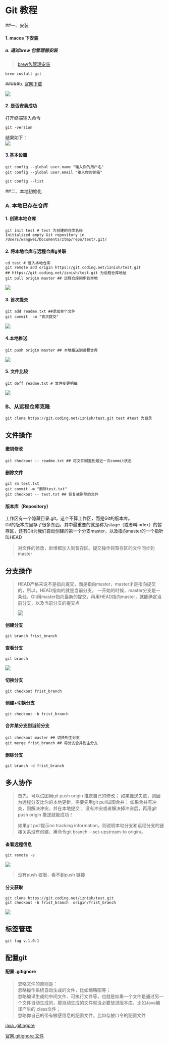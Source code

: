# Git 教程
##一、安装
#### 1. macos 下安装  
##### a. 通过brew 包管理器安装  

> [brew包管理安装](../os/macos.md)

```shell
brew install git
```
#####b.  [官网下载](https://git-scm.com/downloads)   

![](../resources/git/Jietu20180714-085751@2x.jpg)
#### 2. 是否安装成功  
打开终端输入命令  
```shell
git -version
```
结果如下：  
![](../resources/git/Jietu20180714-090053@2x.jpg)  

#### 3.基本设置  
```shell
git config --global user.name "输入你的用户名"  
git config --global user.email "输入你的邮箱"
```
```shell
git config --list
```
##二、本地初始化 
### A. 本地已存在仓库
#### 1. 创建本地仓库
```
git init test # test 为创建的仓库名称  
Initialized empty Git repository in /Users/wangwei/Documents/ztmp/repo/test/.git/
```
#### 2. 将本地仓库与远程仓库g关联
```shell
cd test # 进入本地仓库
git remote add origin https://git.coding.net/iznish/test.git
## https://git.coding.net/iznish/test.git 为远程仓库地址
git pull origin master ## 远程仓库同步到本地
```
![](../resources/git/Jietu20180714-094041.jpg)  
#### 3. 首次提交
```shell
git add readme.txt ##添加单个文件
git commit  -m "首次提交"
```
![](../resources/git/Jietu20180714-094512.jpg) 
#### 4.本地推送
```shell
git push origin master ## 本地推送到远程仓库
```
![](../resources/git/Jietu20180714-094747.jpg) 
#### 5. 文件比较 
```shell
git deff readme.txt # 文件变更明细
```
![](../resources/git/Jietu20180714-095216.jpg) 
### B、从远程仓库克隆
```shell
git clone https://git.coding.net/iznish/test.git test #test 为目录
```
## 文件操作
#### 撤销修改

```shell
git checkout -- readme.txt ## 将文件回退到最近一次commit状态
```
#### 删除文件

```shell
git rm test.txt
git commit -m "删除test.txt"
git checkout -- text.txt ## 恢复被删除的文件
```

#### 版本库（Repository）

工作区有一个隐藏目录.git，这个不算工作区，而是Git的版本库。  
Git的版本库里存了很多东西，其中最重要的就是称为stage（或者叫index）的暂存区，还有Git为我们自动创建的第一个分支master，以及指向master的一个指针叫HEAD  
> 对文件的修改，新增都加入到暂存区。提交操作将暂存区的文件同步到master

## 分支操作
>HEAD严格来说不是指向提交，而是指向master，master才是指向提交的，所以，HEAD指向的就是当前分支。
>一开始的时候，master分支是一条线，Git用master指向最新的提交，再用HEAD指向master，就能确定当前分支，以及当前分支的提交点
>
>![](../resources/git/0.png)
>
> 

#### 创建分支
```shell
git branch frist_branch
```
#### 查看分支
```shell
git branch
```
![](../resources/git/Jietu20180714-102739.jpg) 

#### 切换分支

```shell
git checkout frist_branch
```
#### 创建+切换分支
```shell
git checkout -b frist_branch
```
#### 合并某分支到当前分支
```shell
git checkout master ## 切换到主分支
git merge frist_branch ## 将分支合并到主分支
```
#### 删除分支
```shell
git branch -d frist_branch
```

## 多人协作
>首先，可以试图用git push origin <branch-name>推送自己的修改；
>如果推送失败，则因为远程分支比你的本地更新，需要先用git pull试图合并；
>如果合并有冲突，则解决冲突，并在本地提交；
>没有冲突或者解决掉冲突后，再用git push origin <branch-name>推送就能成功！
>
>如果git pull提示no tracking information，则说明本地分支和远程分支的链接关系没有创建，用命令git branch --set-upstream-to <branch-name> origin/<branch-name>。

#### 查看远程信息
```shell
git remote -v
```
![](../resources/git/Jietu20180714-104224.jpg) 
>没有push 权限，看不到push 链接

#### 分支获取
```shell
git clone https://git.coding.net/iznish/test.git
git checkout -b frist_branch  origin/frist_branch
```
![](../resources/git/Jietu20180714-103747.jpg) 
## 标签管理
```shell
git tag v.1.0.1
```

## 配置git

#### 配置 .gitignore
>忽略文件的原则是：  
>忽略操作系统自动生成的文件，比如缩略图等；  
>忽略编译生成的中间文件、可执行文件等，也就是如果一个文件是通过另一个文件自动生成的，那自动生成的文件就没必要放进版本库，比如Java编译产生的.class文件；  
>忽略你自己的带有敏感信息的配置文件，比如存放口令的配置文件

[java .gitingore](./Java.gitignore)

[官网.gitignore 文件](https://github.com/github/gitignore)